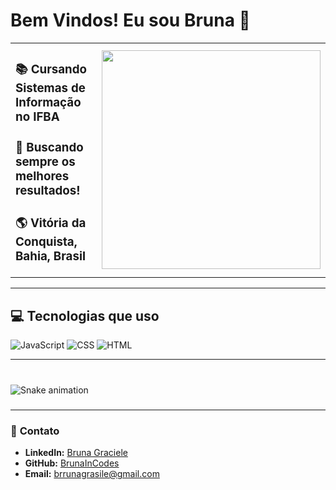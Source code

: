 # Bem Vindos! Eu sou Bruna 👋  

<table>
  <tr>
    <td width="55%">
      <h3>📚 Cursando Sistemas de Informação no IFBA</h3>
      <h3>🚀 Buscando sempre os melhores resultados!</h3>
      <h3>🌎 Vitória da Conquista, Bahia, Brasil</h3>
    </td>
    <td width="45%">
      <img src="https://media2.giphy.com/media/v1.Y2lkPTc5MGI3NjExNjNpbWVsNW1ieDIyenJmdTVvOGwyOXFzcnYxZHhnamlrcWFuNWc0YSZlcD12MV9pbnRlcm5hbF9naWZfYnlfaWQmY3Q9Zw/L1R1tvI9svkIWwpVYr/giphy.gif" width="350"/>
    </td>
  </tr>
</table>

---

## 💻 Tecnologias que uso  
![JavaScript](https://img.shields.io/badge/JavaScript-F7DF1E?style=for-the-badge&logo=javascript&logoColor=black)
![CSS](https://img.shields.io/badge/CSS-1572B6?style=for-the-badge&logo=css3&logoColor=white)
![HTML](https://img.shields.io/badge/HTML-E34F26?style=for-the-badge&logo=html5&logoColor=white)

---

###

<br clear="both">

<img src="https://raw.githubusercontent.com/BrunaInCodes/BrunInCodes/output/snake.svg" alt="Snake animation" />

###
---

### 🔗 **Contato**  
- **LinkedIn:** [Bruna Graciele](http://linkedin.com/in/bruna-graciele)  
- **GitHub:** [BrunaInCodes](https://github.com/BrunaInCodes)  
- **Email:** brrunagrasile@gmail.com  

